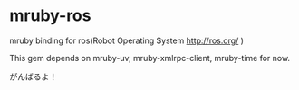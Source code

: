mruby-ros
=========

mruby binding for ros(Robot Operating System http://ros.org/ )

This gem depends on mruby-uv, mruby-xmlrpc-client, mruby-time for now.

がんばるよ！
